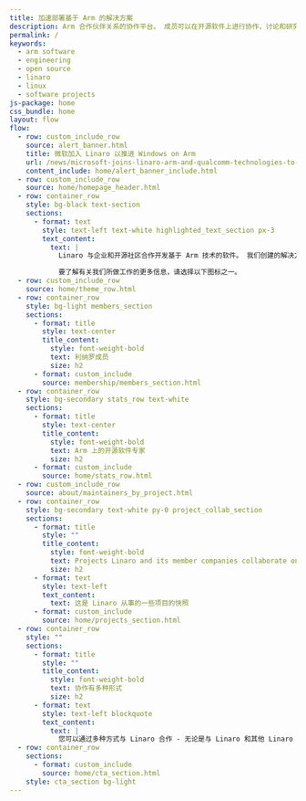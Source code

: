 ```yaml
---
title: 加速部署基于 Arm 的解决方案
description: Arm 合作伙伴关系的协作平台。 成员可以在开源软件上进行协作，讨论和研究解决方案。
permalink: /
keywords:
  - arm software
  - engineering
  - open source
  - linaro
  - linux
  - software projects
js-package: home
css_bundle: home
layout: flow
flow:
  - row: custom_include_row
    source: alert_banner.html
    title: 微软加入 Linaro 以推进 Windows on Arm
    url: /news/microsoft-joins-linaro-arm-and-qualcomm-technologies-to-advance-windows-on-arm/
    content_include: home/alert_banner_include.html
  - row: custom_include_row
    source: home/homepage_header.html
  - row: container_row
    style: bg-black text-section
    sections:
      - format: text
        style: text-left text-white highlighted_text_section px-3
        text_content:
          text: |
            Linaro 与企业和开源社区合作开发基于 Arm 技术的软件。 我们创建的解决方案能够推动 Arm 软件生态系统、增强标准化、促进跨行业协作并为实际应用做出贡献。

            要了解有关我们所做工作的更多信息，请选择以下图标之一。
  - row: custom_include_row
    source: home/theme_row.html
  - row: container_row
    style: bg-light members_section
    sections:
      - format: title
        style: text-center
        title_content:
          style: font-weight-bold
          text: 利纳罗成员
          size: h2
      - format: custom_include
        source: membership/members_section.html
  - row: container_row
    style: bg-secondary stats_row text-white
    sections:
      - format: title
        style: text-center
        title_content:
          style: font-weight-bold
          text: Arm 上的开源软件专家
          size: h2
      - format: custom_include
        source: home/stats_row.html
  - row: custom_include_row
    source: about/maintainers_by_project.html
  - row: container_row
    style: bg-secondary text-white py-0 project_collab_section
    sections:
      - format: title
        style: ""
        title_content:
          style: font-weight-bold
          text: Projects Linaro and its member companies collaborate on
          size: h2
      - format: text
        style: text-left
        text_content:
          text: 这是 Linaro 从事的一些项目的快照
      - format: custom_include
        source: home/projects_section.html
  - row: container_row
    style: ""
    sections:
      - format: title
        style: ""
        title_content:
          style: font-weight-bold
          text: 协作有多种形式
          size: h2
      - format: text
        style: text-left blockquote
        text_content:
          text: |
            您可以通过多种方式与 Linaro 合作 - 无论是与 Linaro 和其他 Linaro 成员合作还是一对一合作。 此外，我们所做的很多工作都是公开的，这意味着我们认为可以使整个社区受益的任何内容都将在我们的 [下载页面](/downloads/) 上公开。
  - row: container_row
    sections:
      - format: custom_include
        source: home/cta_section.html
    style: cta_section bg-light
---
```

